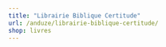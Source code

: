 ```yaml
---
title: "Librairie Biblique Certitude"
url: /anduze/librairie-biblique-certitude/
shop: livres
---
```

